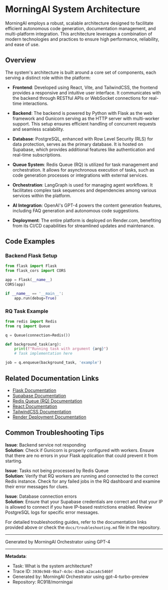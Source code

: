 # MorningAI System Architecture

MorningAI employs a robust, scalable architecture designed to facilitate efficient autonomous code generation, documentation management, and multi-platform integration. This architecture leverages a combination of modern technologies and practices to ensure high performance, reliability, and ease of use.

## Overview

The system's architecture is built around a core set of components, each serving a distinct role within the platform:

- **Frontend**: Developed using React, Vite, and TailwindCSS, the frontend provides a responsive and intuitive user interface. It communicates with the backend through RESTful APIs or WebSocket connections for real-time interactions.
  
- **Backend**: The backend is powered by Python with Flask as the web framework and Gunicorn serving as the HTTP server with multi-worker support. This setup ensures efficient handling of concurrent requests and seamless scalability.

- **Database**: PostgreSQL, enhanced with Row Level Security (RLS) for data protection, serves as the primary database. It is hosted on Supabase, which provides additional features like authentication and real-time subscriptions.

- **Queue System**: Redis Queue (RQ) is utilized for task management and orchestration. It allows for asynchronous execution of tasks, such as code generation processes or integrations with external services.

- **Orchestration**: LangGraph is used for managing agent workflows. It facilitates complex task sequences and dependencies among various services within the platform.

- **AI Integration**: OpenAI's GPT-4 powers the content generation features, including FAQ generation and autonomous code suggestions.

- **Deployment**: The entire platform is deployed on Render.com, benefiting from its CI/CD capabilities for streamlined updates and maintenance.

## Code Examples

### Backend Flask Setup

```python
from flask import Flask
from flask_cors import CORS

app = Flask(__name__)
CORS(app)

if __name__ == '__main__':
    app.run(debug=True)
```

### RQ Task Example

```python
from redis import Redis
from rq import Queue

q = Queue(connection=Redis())

def background_task(arg):
    print(f"Running task with argument {arg}")
    # Task implementation here

job = q.enqueue(background_task, 'example')
```

## Related Documentation Links

- [Flask Documentation](https://flask.palletsprojects.com/)
- [Supabase Documentation](https://supabase.io/docs)
- [Redis Queue (RQ) Documentation](https://python-rq.org/docs/)
- [React Documentation](https://reactjs.org/docs/getting-started.html)
- [TailwindCSS Documentation](https://tailwindcss.com/docs)
- [Render Deployment Documentation](https://render.com/docs)

## Common Troubleshooting Tips

**Issue**: Backend service not responding  
**Solution**: Check if Gunicorn is properly configured with workers. Ensure that there are no errors in your Flask application that could prevent it from starting.

**Issue**: Tasks not being processed by Redis Queue  
**Solution**: Verify that RQ workers are running and connected to the correct Redis instance. Check for any failed jobs in the RQ dashboard and examine their error messages for clues.

**Issue**: Database connection errors  
**Solution**: Ensure that your Supabase credentials are correct and that your IP is allowed to connect if you have IP-based restrictions enabled. Review PostgreSQL logs for specific error messages.

For detailed troubleshooting guides, refer to the documentation links provided above or check the `docs/troubleshooting.md` file in the repository.

---
Generated by MorningAI Orchestrator using GPT-4

---

**Metadata**:
- Task: What is the system architecture?
- Trace ID: `3930c948-9ba7-4cbc-83e8-a2aca4c5460f`
- Generated by: MorningAI Orchestrator using gpt-4-turbo-preview
- Repository: RC918/morningai
